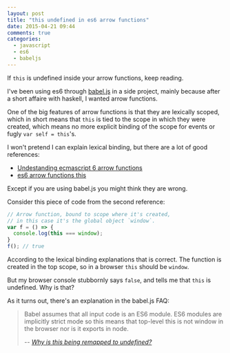 ```yaml
---
layout: post
title: "this undefined in es6 arrow functions"
date: 2015-04-21 09:44
comments: true
categories: 
  - javascript
  - es6
  - babeljs
---
```


If `this` is undefined inside your arrow functions, keep reading.

<!-- More -->

I've been using es6 through [babel.js](http://babeljs.io) in a side project, mainly because after a short affaire with haskell, I wanted arrow functions.

One of the big features of arrow functions is that they are lexically scoped, which in short means that `this` is tied to the scope in which they were created, which means no more explicit binding of the scope for events or fugly `var self = this`'s.

I won't pretend I can explain lexical binding, but there are a lot of good references:

- [Undestanding ecmascript 6 arrow functions](http://www.nczonline.net/blog/2013/09/10/understanding-ecmascript-6-arrow-functions/)
- [es6 arrow functions this](http://codepen.io/somethingkindawierd/blog/es6-arrow-functions-this)

Except if you are using babel.js you might think they are wrong. 

Consider this piece of code from the second reference:

```javascript
// Arrow function, bound to scope where it's created,
// in this case it's the global object `window`.
var f = () => {
  console.log(this === window);
}
f(); // true
```

According to the lexical binding explanations that is correct. The function is created in the top scope, so in a browser `this` should be `window`.

But my browser console stubbornly says `false`, and tells me that `this` is undefined. Why is that?

As it turns out, there's an explanation in the babel.js FAQ:
> Babel assumes that all input code is an ES6 module. ES6 modules are implicitly strict mode so this means that top-level this is not window in the browser nor is it exports in node.
> 
> -- <cite>[Why is this being remapped to undefined?](https://babeljs.io/docs/faq/#why-is-this-being-remapped-to-undefined-)</cite>
